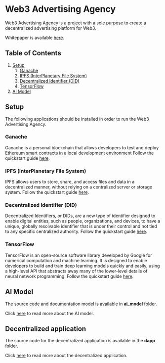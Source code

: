 # Web3 Advertising Agency
Web3 Advertising Agency is a project with a sole purpose to create a decentralized advertising platform for Web3.

Whitepaper is available [here](WHITEPAPER.md).

## Table of Contents
1. [Setup](#setup)
    1. [Ganache](#ganache)
    2. [IPFS (InterPlanetary File System)](#ipfs-interplanetary-file-system)
    3. [Decentralized Identifier (DID)](#decentralized-identifier-did)
    4. [TensorFlow](#tensorflow)
2. [AI Model](#ai-model)

## Setup
The following applications should be installed in order to run the Web3 Advertising Agency.

### Ganache
Ganache is a personal blockchain that allows developers to test and deploy Ethereum smart contracts in a local development environment Follow the quickstart guide [here](https://trufflesuite.com/docs/ganache/quickstart/).

### IPFS (InterPlanetary File System)
IPFS allows users to store, share, and access files and data in a decentralized manner, without relying on a centralized server or storage system. Follow the quickstart guide [here](https://docs.ipfs.tech/install/server-infrastructure/#features).

### Decentralized Identifier (DID)
Decentralized Identifiers, or DIDs, are a new type of identifier designed to enable digital entities, such as people, organizations, and devices, to have a unique, globally resolvable identifier that is under their control and not tied to any specific centralized authority. Follow the quickstart guide [here](https://github.com/OwnYourData/oydid/tree/main/tutorial#local-deployment).

### TensorFlow
TensorFlow is an open-source software library developed by Google for numerical computation and machine learning. It is designed to enable developers to build and train deep learning models quickly and easily, using a high-level API that abstracts away many of the lower-level details of neural network programming. Follow the quickstart guide [here](https://github.com/tensorflow/tensorflow#install).

## AI Model
The source code and documentation model is available in **ai_model** folder.

Click [here](ai_model/README.md) to read more about the AI model.

## Decentralized application
The source code for the decentralized application is available in the **dapp** folder.

Click [here](dapp/README.md) to read more about the decentralized application.